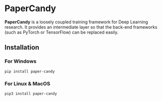 # PaperCandy

**PaperCandy** is a loosely coupled training framework for Deep Learning research. It provides an intermediate layer so that the back-end frameworks (such as PyTorch or TensorFlow) can be replaced easily.

## Installation

### For Windows

```shell
pip install paper-candy
```

### For Linux & MacOS

```shell
pip3 install paper-candy
```

### 